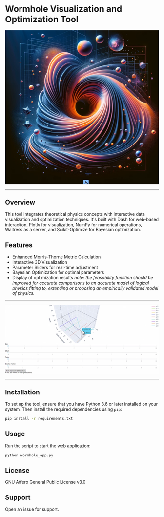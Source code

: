 # Wormhole Visualization and Optimization Tool

![study](https://github.com/HermiTech-LLC/BHmetrics_WHsim/blob/main/BhWh.PNG)
__________________________________
## Overview
This tool integrates theoretical physics concepts with interactive data visualization and optimization techniques. It's built with Dash for web-based interaction, Plotly for visualization, NumPy for numerical operations, Waitress as a server, and Scikit-Optimize for Bayesian optimization.

## Features
- Enhanced Morris-Thorne Metric Calculation
- Interactive 3D Visualization
- Parameter Sliders for real-time adjustment
- Bayesian Optimization for optimal parameters
- Display of optimization results
  *note: the feasability function should be improved for accurate comparisons to an accurate model of logical physics fitting to, extending or proposing an empirically validated model of physics.*
________________________________
![ui](https://github.com/HermiTech-LLC/MT-WormholeTool/blob/main/IMG_7946.jpeg)
___________________________________
## Installation
To set up the tool, ensure that you have Python 3.6 or later installed on your system. Then install the required dependencies using `pip`:
```bash
pip install -r requirements.txt
```

## Usage
Run the script to start the web application:
```bash
python wormhole_app.py
```

## License
GNU Affero General Public License v3.0

## Support
Open an issue for support.
